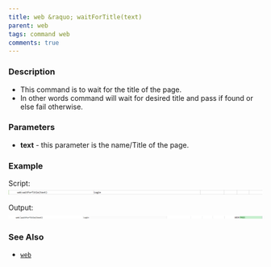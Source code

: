 ```yaml
---
title: web &raquo; waitForTitle(text)
parent: web
tags: command web
comments: true
---
```


### Description

- This command is to wait for the title of the page.
- In other words command will wait for desired  title and pass if found or else fail otherwise.

### Parameters

- **text** - this parameter is the name/Title of the page.

### Example

Script:<br/>
![](image/waitForTitle_01.png)

Output:<br/>
![](image/waitForTitle_02.png)

### See Also

- [`web`](index)